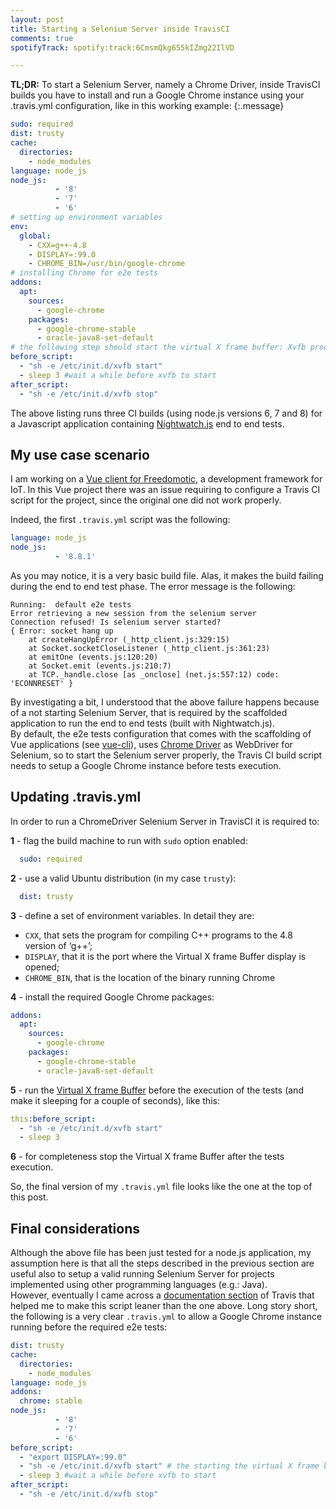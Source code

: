 ```yaml
---
layout: post
title: Starting a Selenium Server inside TravisCI
comments: true
spotifyTrack: spotify:track:6CmsmQkg655kIZmg22IlVD

---
```


**TL;DR:** To start a Selenium Server, namely a Chrome Driver, inside TravisCI builds you have to install and run a Google Chrome instance using your .travis.yml configuration, like in this working example:
{:.message}


```yml
sudo: required
dist: trusty
cache:
  directories:
    - node_modules
language: node_js
node_js:
          - '8'
          - '7'
          - '6'
# setting up environment variables
env:
  global:
    - CXX=g++-4.8
    - DISPLAY=:99.0
    - CHROME_BIN=/usr/bin/google-chrome
# installing Chrome for e2e tests
addons:
  apt:
    sources:
      - google-chrome
    packages:
      - google-chrome-stable
      - oracle-java8-set-default
# the following step should start the virtual X frame buffer: Xvfb process
before_script:
  - "sh -e /etc/init.d/xvfb start"
  - sleep 3 #wait a while before xvfb to start
after_script:
  - "sh -e /etc/init.d/xvfb stop"
```

The above listing runs three CI builds (using node.js versions 6, 7 and 8) for a Javascript application containing [Nightwatch.js](http://nightwatchjs.org) end to end tests.

## My use case scenario

I am working on a [Vue client for Freedomotic](https://github.com/freedomotic/fd-vue-webapp), a development framework for IoT. In this Vue project there was an issue requiring to configure a Travis CI script for the project, since the original one did not work properly.

Indeed, the first `.travis.yml` script was the following:

```yml
language: node_js
node_js:
          - '8.8.1'
```

As you may notice, it is a very basic build file. Alas, it makes the build failing during the end to end test phase. The error message is the following:

```
Running:  default e2e tests
Error retrieving a new session from the selenium server
Connection refused! Is selenium server started?
{ Error: socket hang up
    at createHangUpError (_http_client.js:329:15)
    at Socket.socketCloseListener (_http_client.js:361:23)
    at emitOne (events.js:120:20)
    at Socket.emit (events.js:210:7)
    at TCP._handle.close [as _onclose] (net.js:557:12) code: 'ECONNRESET' }
```   

By investigating a bit, I understood that the above failure happens because of a not starting Selenium Server, that is required by the scaffolded application to run the end to end tests (built with Nightwatch.js).  
By default, the e2e tests configuration that comes with the scaffolding of Vue applications (see [vue-cli](https://github.com/vuejs/vue-cli)), uses [Chrome Driver](https://github.com/SeleniumHQ/selenium/wiki/ChromeDriver) as WebDriver for Selenium, so to start the Selenium server properly, the Travis CI build script needs to setup a Google Chrome instance before tests execution.

## Updating .travis.yml

In order to run a ChromeDriver Selenium Server in TravisCI it is required to:

 **1** - flag the build machine to run with `sudo` option enabled:

```yml
  sudo: required
```

 **2** - use a valid Ubuntu distribution (in my case `trusty`):

```yml
  dist: trusty
```

**3** - define a set of environment variables. In detail they are:

  - `CXX`, that sets the program for compiling C++ programs to the 4.8 version of ‘g++’;
  - `DISPLAY`, that it is the port where the Virtual X frame Buffer display is opened;
  - `CHROME_BIN`, that is the location of the binary running Chrome  

 **4** - install the required Google Chrome packages:

```yml
addons:
  apt:
    sources:
      - google-chrome
    packages:
      - google-chrome-stable
      - oracle-java8-set-default
```

**5** - run the [Virtual X frame Buffer](https://en.wikipedia.org/wiki/Xvfb) before the execution of the tests (and make it sleeping for a couple of seconds), like this:

```yml
this:before_script:
  - "sh -e /etc/init.d/xvfb start"
  - sleep 3
```

**6** - for completeness stop the Virtual X frame Buffer after the tests execution.

So, the final version of my `.travis.yml` file looks like the one at the top of this post.

## Final considerations

Although the above file has been just tested for a node.js application, my assumption here is that all the steps described in the previous section are useful also to setup a valid running Selenium Server for projects implemented using other programming languages (e.g.: Java).  
However, eventually I came across a [documentation section](https://docs.travis-ci.com/user/gui-and-headless-browsers/) of Travis that helped me to make this script leaner than the one above. Long story short, the following is a very clear  `.travis.yml` to allow a Google Chrome instance running before the required e2e tests:

```yml
dist: trusty
cache:
  directories:
    - node_modules
language: node_js
addons:
  chrome: stable
node_js:
          - '8'
          - '7'
          - '6'
before_script:
  - "export DISPLAY=:99.0"
  - "sh -e /etc/init.d/xvfb start" # the starting the virtual X frame buffer: Xvfb process
  - sleep 3 #wait a while before xvfb to start
after_script:
  - "sh -e /etc/init.d/xvfb stop"
```